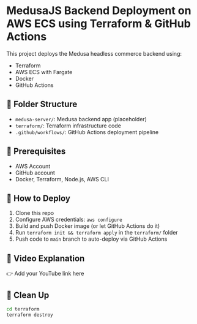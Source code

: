
# MedusaJS Backend Deployment on AWS ECS using Terraform & GitHub Actions

This project deploys the Medusa headless commerce backend using:
- Terraform
- AWS ECS with Fargate
- Docker
- GitHub Actions

## 📁 Folder Structure
- `medusa-server/`: Medusa backend app (placeholder)
- `terraform/`: Terraform infrastructure code
- `.github/workflows/`: GitHub Actions deployment pipeline

## 🧰 Prerequisites
- AWS Account
- GitHub account
- Docker, Terraform, Node.js, AWS CLI

## 🚀 How to Deploy

1. Clone this repo
2. Configure AWS credentials: `aws configure`
3. Build and push Docker image (or let GitHub Actions do it)
4. Run `terraform init && terraform apply` in the `terraform/` folder
5. Push code to `main` branch to auto-deploy via GitHub Actions

## 🎥 Video Explanation
👉 Add your YouTube link here

## 🧹 Clean Up
```bash
cd terraform
terraform destroy
```
